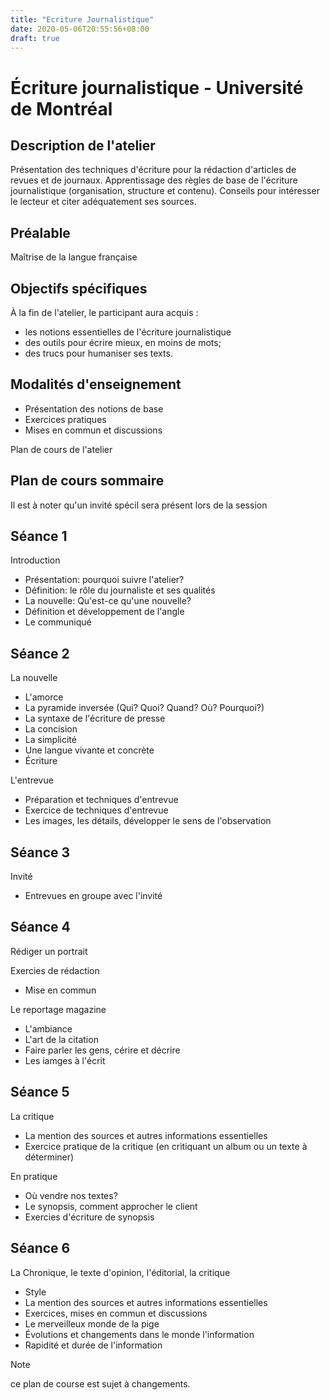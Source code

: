 ```yaml
---
title: "Ecriture Journalistique"
date: 2020-05-06T20:55:56+08:00
draft: true
---
```


# Écriture journalistique - Université de Montréal

## Description de l'atelier

Présentation des techniques d'écriture pour la rédaction d'articles de revues et de journaux. Apprentissage des règles de base de l'écriture journalistique (organisation, structure et contenu). Conseils pour intéresser le lecteur et citer adéquatement ses sources. 

## Préalable

Maîtrise de la langue française

## Objectifs spécifiques

À la fin de l'atelier, le participant aura acquis :

- les notions essentielles de l'écriture journalistique
- des outils pour écrire mieux, en moins de mots;
- des trucs pour humaniser ses texts.

## Modalités d'enseignement

- Présentation des notions de base
- Exercices pratiques
- Mises en commun et discussions

Plan de cours de l'atelier

## Plan de cours sommaire

Il est à noter qu'un invité spécil sera présent lors de la session

## Séance 1

Introduction

- Présentation: pourquoi suivre l'atelier?
- Définition: le rôle du journaliste et ses qualités
- La nouvelle: Qu'est-ce qu'une nouvelle?
- Définition et développement de l'angle
- Le communiqué

## Séance 2

La nouvelle

- L'amorce
- La pyramide inversée (Qui? Quoi? Quand? Où? Pourquoi?)
- La syntaxe de l'écriture de presse
- La concision
- La simplicité
- Une langue vivante et concrète
- Écriture

L'entrevue

- Préparation et techniques d'entrevue 
- Exercice de techniques d'entrevue
- Les images, les détails, développer le sens de l'observation

## Séance 3

Invité

- Entrevues en groupe avec l'invité

## Séance 4

Rédiger un portrait

Exercies de rédaction

- Mise en commun

Le reportage magazine

- L'ambiance
- L'art de la citation
- Faire parler les gens, cérire et décrire
- Les iamges à l'écrit

## Séance 5

La critique

- La mention des sources et autres informations essentielles
- Exercice pratique de la critique (en  critiquant un album ou un texte à déterminer)

En pratique

- Où vendre nos textes?
- Le synopsis, comment approcher le client 
- Exercies d'écriture de synopsis

## Séance 6

La Chronique, le texte d'opinion, l'éditorial, la critique

- Style
- La mention des sources et autres informations essentielles
- Exercices, mises en commun et discussions
- Le merveilleux monde de la pige
- Évolutions et changements dans le monde l'information
- Rapidité et durée de l'information 

Note

ce plan de course est sujet à changements.


